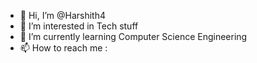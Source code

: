 - 👋 Hi, I’m @Harshith4
- 👀 I’m interested in Tech stuff
- 🌱 I’m currently learning Computer Science Engineering
- 📫 How to reach me : 
<!---
Harshith4/Harshith4 is a ✨ special ✨ repository because its `README.md` (this file) appears on your GitHub profile.
You can click the Preview link to take a look at your changes.
--->
